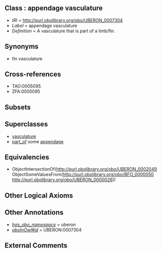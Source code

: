 
## Class : appendage vasculature

 * *IRI* = http://purl.obolibrary.org/obo/UBERON_0007304
 * *Label* = appendage vasculature
 * *Definition* = A vasculature that is part of a limb/fin.

## Synonyms

 * fin vasculature

## Cross-references

 * TAO:0005095
 * ZFA:0005095

## Subsets


## Superclasses

 * [vasculature](../../UBERON/49/UBERON_0002049.md)
 * [part_of](../../BFO/50/BFO_0000050.md) some [appendage](../../UBERON/26/UBERON_0000026.md)

## Equivalencies

 * ObjectIntersectionOf(<http://purl.obolibrary.org/obo/UBERON_0002049> ObjectSomeValuesFrom(<http://purl.obolibrary.org/obo/BFO_0000050> <http://purl.obolibrary.org/obo/UBERON_0000026>))

## Other Logical Axioms


## Other Annotations

 * *[has_obo_namespace](../../ce/oboInOwl#hasOBONamespace.md)* = uberon
 * *[oboInOwl#id](../../id/oboInOwl#id.md)* = UBERON:0007304

## External Comments

